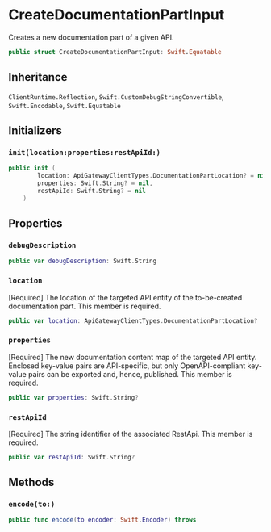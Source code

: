 # CreateDocumentationPartInput

Creates a new documentation part of a given API.

``` swift
public struct CreateDocumentationPartInput: Swift.Equatable 
```

## Inheritance

`ClientRuntime.Reflection`, `Swift.CustomDebugStringConvertible`, `Swift.Encodable`, `Swift.Equatable`

## Initializers

### `init(location:properties:restApiId:)`

``` swift
public init (
        location: ApiGatewayClientTypes.DocumentationPartLocation? = nil,
        properties: Swift.String? = nil,
        restApiId: Swift.String? = nil
    )
```

## Properties

### `debugDescription`

``` swift
public var debugDescription: Swift.String 
```

### `location`

\[Required\] The location of the targeted API entity of the to-be-created documentation part.
This member is required.

``` swift
public var location: ApiGatewayClientTypes.DocumentationPartLocation?
```

### `properties`

\[Required\] The new documentation content map of the targeted API entity. Enclosed key-value pairs are API-specific, but only OpenAPI-compliant key-value pairs can be exported and, hence, published.
This member is required.

``` swift
public var properties: Swift.String?
```

### `restApiId`

\[Required\] The string identifier of the associated RestApi.
This member is required.

``` swift
public var restApiId: Swift.String?
```

## Methods

### `encode(to:)`

``` swift
public func encode(to encoder: Swift.Encoder) throws 
```

